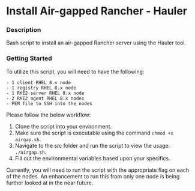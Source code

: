 # Install Air-gapped Rancher - Hauler

### Description
Bash script to install an air-gapped Rancher server using the Hauler tool.

### Getting Started
To utilize this script, you will need to have the following:

    - 1 client RHEL 8.x node
    - 1 registry RHEL 8.x node
    - 1 RKE2 server RHEL 8.x node
    - 2 RKE2 agent RHEL 8.x nodes
    - PEM file to SSH into the nodes

Please follow the below workflow:

1. Clone the script into your environment.
2. Make sure the script is executable using the command `chmod +x airgap.sh`.
3. Navigate to the src folder and run the script to view the usage: `./airgap.sh`.
4. Fill out the environmental variables based upon your specifics.

Currently, you will need to run the script with the appropriate flag on each of the nodes. An enhancement to run this from only one node is being further looked at in the near future.